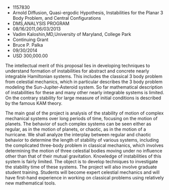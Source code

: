
* 1157830
* Arnold Diffusion, Quasi-ergodic Hypothesis, Instabilities for the Planar 3 Body Problem, and Central Configurations
* DMS,ANALYSIS PROGRAM
* 08/16/2011,06/03/2013
* Vadim Kaloshin,MD,University of Maryland, College Park
* Continuing Grant
* Bruce P. Palka
* 09/30/2014
* USD 300,000.00

The intellectual merit of this proposal lies in developing techniques to
understand formation of instabilities for abstract and concrete nearly
integrable Hamiltonian systems. This includes the classical 3 body problem from
celestial mechanics, which in particular describes the 3 body problem modeling
the Sun-Jupiter-Asteroid system. So far mathematical description of
instabilities for these and many other nearly integrable systems is limited. On
the contrary stability for large measure of initial conditions is described by
the famous KAM theory.

The main goal of the project is analysis of the stability of motion of complex
mechanical systems over long periods of time, focusing on the motion of planets.
The behavior of such complex systems can be seen either as regular, as in the
motion of planets, or chaotic, as in the motion of a hurricane. We shall analyze
the interplay between regular and chaotic behavior to determine the length of
stability of various systems, including the complicated three-body problem in
classical mechanics, which involves determining the motion of three celestial
bodies moving under no influence other than that of their mutual gravitation.
Knowledge of instabilities of this system is fairly limited. The object is to
develop techniques to investigate the stability time of these systems. The
project will also involve graduate student training. Students will become expert
celestial mechanics and will have first-hand experience in working on classical
problems using relatively new mathematical tools.
